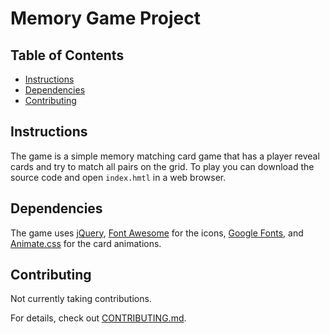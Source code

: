 # Memory Game Project

## Table of Contents

* [Instructions](#instructions)
* [Dependencies](#dependencies)
* [Contributing](#contributing)

## Instructions

The game is a simple memory matching card game that has a player reveal cards and try to match all pairs on the grid. To play you can download the source code and open `index.hmtl` in a web browser.

## Dependencies

The game uses [jQuery](https://jquery.com/), [Font Awesome](https://fontawesome.com/v4.7.0/) for the icons, [Google Fonts](https://fonts.google.com/), and [Animate.css](https://daneden.github.io/animate.css/) for the card animations.

## Contributing

Not currently taking contributions.

For details, check out [CONTRIBUTING.md](CONTRIBUTING.md).

